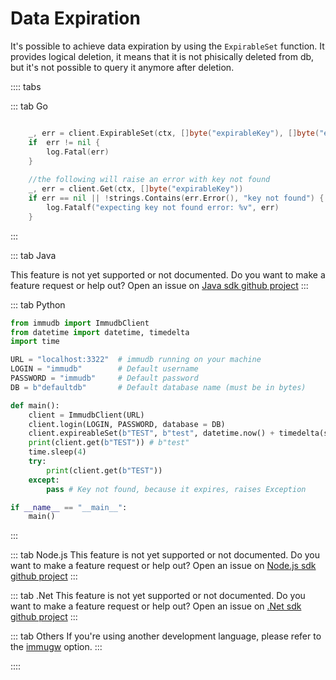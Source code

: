 # Data Expiration

It's possible to achieve data expiration by using the `ExpirableSet` function. It provides logical deletion, it means that it is not phisically deleted from db, but it's not possible to query it anymore after deletion.


:::: tabs

::: tab Go
```go

    _, err = client.ExpirableSet(ctx, []byte("expirableKey"), []byte("expirableValue"), time.Now())
    if  err != nil {
		log.Fatal(err)
    }
    
	//the following will raise an error with key not found
    _, err = client.Get(ctx, []byte("expirableKey"))
	if err == nil || !strings.Contains(err.Error(), "key not found") {
		log.Fatalf("expecting key not found error: %v", err)
	}

```
:::

::: tab Java

This feature is not yet supported or not documented.
Do you want to make a feature request or help out? Open an issue on [Java sdk github project](https://github.com/codenotary/immudb4j/issues/new)
:::

::: tab Python
```python
from immudb import ImmudbClient
from datetime import datetime, timedelta
import time

URL = "localhost:3322"  # immudb running on your machine
LOGIN = "immudb"        # Default username
PASSWORD = "immudb"     # Default password
DB = b"defaultdb"       # Default database name (must be in bytes)

def main():
    client = ImmudbClient(URL)
    client.login(LOGIN, PASSWORD, database = DB)
    client.expireableSet(b"TEST", b"test", datetime.now() + timedelta(seconds=3))
    print(client.get(b"TEST")) # b"test"
    time.sleep(4)
    try:
        print(client.get(b"TEST"))
    except:
        pass # Key not found, because it expires, raises Exception

if __name__ == "__main__":
    main()
```
:::

::: tab Node.js
This feature is not yet supported or not documented.
Do you want to make a feature request or help out? Open an issue on [Node.js sdk github project](https://github.com/codenotary/immudb-node/issues/new)
:::

::: tab .Net
This feature is not yet supported or not documented.
Do you want to make a feature request or help out? Open an issue on [.Net sdk github project](https://github.com/codenotary/immudb4dotnet/issues/new)
:::

::: tab Others
If you're using another development language, please refer to the [immugw](immugw.md) option.
:::

::::


